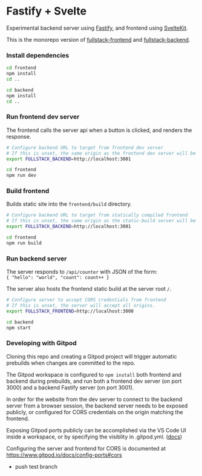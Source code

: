 # Fastify + Svelte

Experimental backend server using [Fastify](https://www.fastify.io/), and frontend using [SvelteKit](https://kit.svelte.dev/).

This is the monorepo version of [fullstack-frontend](https://github.com/jldec/fullstack-frontend) and [fullstack-backend](https://github.com/jldec/fullstack-backend).

### Install dependencies

```sh
cd frontend
npm install
cd ..

cd backend
npm install
cd ..
```

### Run frontend dev server
The frontend calls the server api when a button is clicked, and renders the response.

```sh
# Configure backend URL to target from frontend dev server
# If this is unset, the same origin as the frontend dev server will be used.
export FULLSTACK_BACKEND=http://localhost:3001

cd frontend
npm run dev
```

### Build frontend
Builds static site into the `frontend/build` directory.

```sh
# Configure backend URL to target from statically compiled frontend
# If this is unset, the same origin as the static-build server will be used.
export FULLSTACK_BACKEND=http://localhost:3001

cd frontend
npm run build
```

### Run backend server
The server responds to `/api/counter` with JSON of the form:  
`{ "hello": "world", "count": count++ }`

The server also hosts the frontend static build at the server root `/`.

```sh
# Configure server to accept CORS credentials from frontend
# If this is unset, the server will accept all origins.
export FULLSTACK_FRONTEND=http://localhost:3000

cd backend
npm start
```

### Developing with Gitpod
Cloning this repo and creating a Gitpod project will trigger automatic prebuilds 
when changes are committed to the repo.

The Gitpod workspace is configured to `npm install` both frontend and backend during prebuilds,
and run both a frontend dev server (on port 3000) and a backend Fastify server (on port 3001).

In order for the website from the dev server to connect to the backend server from a browser
session, the backend server needs to be exposed publicly, or configured for CORS credentials
on the origin matching the frontend.

Exposing Gitpod ports publicly can be accomplished via the VS Code UI inside a workspace,
or by specifying the visiblity in .gitpod.yml.
([docs](https://www.gitpod.io/docs/config-ports#configure-the-opening-behavior))

Configuring the server and frontend for CORS is documented at https://www.gitpod.io/docs/config-ports#cors

- push test branch
